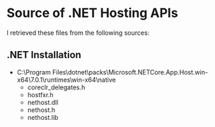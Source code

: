 # Source of .NET Hosting APIs
I retrieved these files from the following sources:

## .NET Installation
- C:\Program Files\dotnet\packs\Microsoft.NETCore.App.Host.win-x64\7.0.1\runtimes\win-x64\native
    - coreclr_delegates.h
    - hostfxr.h
    - nethost.dll
    - nethost.h
    - nethost.lib
